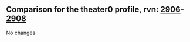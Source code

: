 ## Comparison for the theater0 profile, rvn: [2906](https://github.com/PRO100KatYT/FortniteProfileRevisions/tree/main/profiles/theater0/2906%20theater0.json)-[2908](https://github.com/PRO100KatYT/FortniteProfileRevisions/tree/main/profiles/theater0/2908%20theater0.json)

No changes
